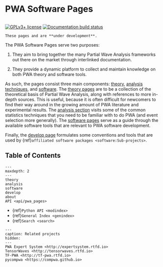 # PWA Software Pages

```{title} Welcome

```

[![GPLv3+ license](https://img.shields.io/badge/License-GPLv3+-blue.svg)](https://www.gnu.org/licenses/gpl-3.0-standalone.html)
[![Documentation build status](https://readthedocs.org/projects/pwa/badge/?version=latest)](https://pwa.readthedocs.io)

```{warning}
These pages and are **under development**.
```

The PWA Software Pages serve two purposes:

1. They aim to bring together the many Partial Wave Analysis frameworks out
   there on the market through interlinked documentation.

2. They provide a dynamic platform to collect and maintain knowledge on both
   PWA theory and software tools.

As such, the pages consist three main components: [theory](./theory.rst),
[analysis techniques](./analysis.rst), and [software](./software.rst). The
[theory pages](./theory.rst) are to be a collection of the theoretical basis of
Partial Wave Analysis, along with references to more in-depth sources. This is
useful, because it is often difficult for newcomers to find their way around in
the growing amount of PWA literature and experimental results. The
[analysis section](./analysis.rst) visits some of the common statistics
techniques that you need to be familiar with to do PWA (and event selection
more generally). The [software pages](./software.rst) serve as a guide through
the available software tools that are relevant to PWA software development.

Finally, the [develop page](./develop.md) formulates some conventions and tools
that are used by {ref}`affiliated software packages <software:Sub-projects>`.

## Table of Contents

```{toctree}
---
maxdepth: 2
---
theory
analysis
software
develop
about
API <api/pwa_pages>
```

- {ref}`Python API <modindex>`
- {ref}`General Index <genindex>`
- {ref}`Search <search>`

```{toctree}
---
caption: Related projects
hidden:
---
PWA Expert System <http://expertsystem.rtfd.io>
TensorWaves <http://tensorwaves.rtfd.io>
TF-PWA <http://tf-pwa.rtfd.io>
pycompwa <https://compwa.github.io>
```
